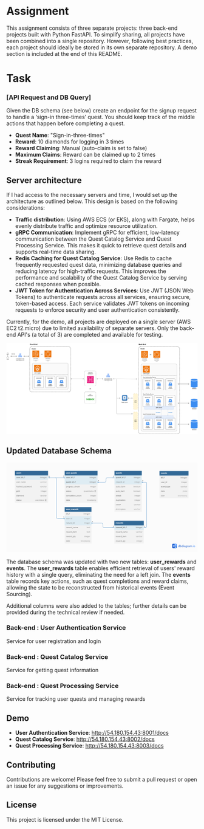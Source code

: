 # Assignment

This assignment consists of three separate projects: three back-end projects built with Python FastAPI. To simplify sharing, all projects have been combined into a single repository. However, following best practices, each project should ideally be stored in its own separate repository.
A demo section is included at the end of this README.

# Task
### [API Request and DB Query]
Given the DB schema (see below) create an endpoint for the signup request to handle a ‘sign-in three-times’ quest. 
You should keep track of the middle actions that happen before completing a quest. 

- **Quest Name**: "Sign-in-three-times"
- **Reward**: 10 diamonds for logging in 3 times
- **Reward Claiming**: Manual (auto-claim is set to false)
- **Maximum Claims**: Reward can be claimed up to 2 times
- **Streak Requirement**: 3 logins required to claim the reward

## Server architecture

If I had access to the necessary servers and time, I would set up the architecture as outlined below. This design is based on the following considerations:
- **Traffic distribution**: Using AWS ECS (or EKS), along with Fargate, helps evenly distribute traffic and optimize resource utilization. 
- **gRPC Communication**: Implement gRPC for efficient, low-latency communication between the Quest Catalog Service and Quest Processing Service. This makes it quick to retrieve quest details and supports real-time data sharing.
- **Redis Caching for Quest Catalog Service**: Use Redis to cache frequently requested quest data, minimizing database queries and reducing latency for high-traffic requests. This improves the performance and scalability of the Quest Catalog Service by serving cached responses when possible. 
- **JWT Token for Authentication Across Services**: Use JWT (JSON Web Tokens) to authenticate requests across all services, ensuring secure, token-based access. Each service validates JWT tokens on incoming requests to enforce security and user authentication consistently.

Currently, for the demo, all projects are deployed on a single server (AWS EC2 t2.micro) due to limited availability of separate servers. Only the back-end API's (a total of 3) are completed and available for testing.

![Server architecture](server-architecture.drawio.png)


## Updated Database Schema
![Database Schema](database-schema.png)

The database schema was updated with two new tables: **user_rewards** and **events**. The **user_rewards** table enables efficient retrieval of users' reward history with a single query, eliminating the need for a left join. The **events** table records key actions, such as quest completions and reward claims, allowing the state to be reconstructed from historical events (Event Sourcing).

Additional columns were also added to the tables; further details can be provided during the technical review if needed.

### Back-end : User Authentication Service

Service for user registration and login

### Back-end : Quest Catalog Service

Service for getting quest information

### Back-end : Quest Processing Service

Service for tracking user quests and managing rewards

## Demo
- **User Authentication Service**: http://54.180.154.43:8001/docs
- **Quest Catalog Service**:       http://54.180.154.43:8002/docs
- **Quest Processing Service**:    http://54.180.154.43:8003/docs

## Contributing

Contributions are welcome! Please feel free to submit a pull request or open an issue for any suggestions or improvements.

## License

This project is licensed under the MIT License.
